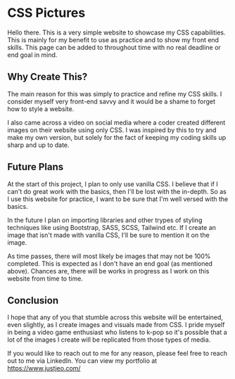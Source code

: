# CSS Pictures
Hello there. This is a very simple website to showcase my CSS capabilities. This is mainly for my benefit to use as practice and to show my front end skills. This page can be added to throughout time with no real deadline or end goal in mind.

## Why Create This?
The main reason for this was simply to practice and refine my CSS skills. I consider myself very front-end savvy and it would be a shame to forget how to style a website.

I also came across a video on social media where a coder created different images on their website using only CSS. I was inspired by this to try and make my own version, but solely for the fact of keeping my coding skills up sharp and up to date.

## Future Plans
At the start of this project, I plan to only use vanilla CSS. I believe that if I can't do great work with the basics, then I'll be lost with the in-depth. So as I use this website for practice, I want to be sure that I'm well versed with the basics.

In the future I plan on importing libraries and other trypes of styling techniques like using Bootstrap, SASS, SCSS, Tailwind etc. If I create an image that isn't made with vanilla CSS, I'll be sure to mention it on the image.

As time passes, there will most likely be images that may not be 100% completed. This is expected as I don't have an end goal (as mentioned above). Chances are, there will be works in progress as I work on this website from time to time.

## Conclusion
I hope that any of you that stumble across this website will be entertained, even slightly, as I create images and visuals made from CSS. I pride myself in being a video game enthusiast who listens to k-pop so it's possible that a lot of the images I create will be replicated from those types of media.

If you would like to reach out to me for any reason, please feel free to reach out to me via LinkedIn. You can view my portfolio at https://www.justjeo.com/